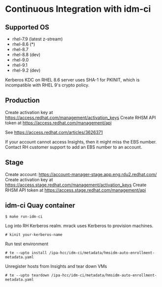 # Continuous Integration with idm-ci

## Supported OS

- rhel-7.9 (latest z-stream)
- rhel-8.6 (*)
- rhel-8.7
- rhel-8.8 (dev)
- rhel-9.0
- rhel-9.1
- rhel-9.2 (dev)

Kerberos KDC on RHEL 8.6 server uses SHA-1 for PKINIT, which is incompatible
with RHEL 9's crypto policy.

## Production

Create activation key at https://access.redhat.com/management/activation_keys
Create RHSM API token at https://access.redhat.com/management/api

See https://access.redhat.com/articles/3626371

If your account cannot access Insights, then it might miss the EBS
number. Contact RH customer support to add an EBS number to an account.

## Stage

Create account: https://account-manager-stage.app.eng.rdu2.redhat.com/
Create activation key at https://access.stage.redhat.com/management/activation_keys
Create RHSM API token at https://access.stage.redhat.com/management/api

## idm-ci Quay container

```
$ make run-idm-ci
```

Log into RH Kerberos realm. mrack uses Kerberos to provision machines.

```
# kinit your-kerberos-name
```

Run test environment

```
# te --upto install /ipa-hcc/idm-ci/metadata/hmsidm-auto-enrollment-metadata.yaml
```

Unregister hosts from Insights and tear down VMs

```
# te --upto teardown /ipa-hcc/idm-ci/metadata/hmsidm-auto-enrollment-metadata.yaml
```
